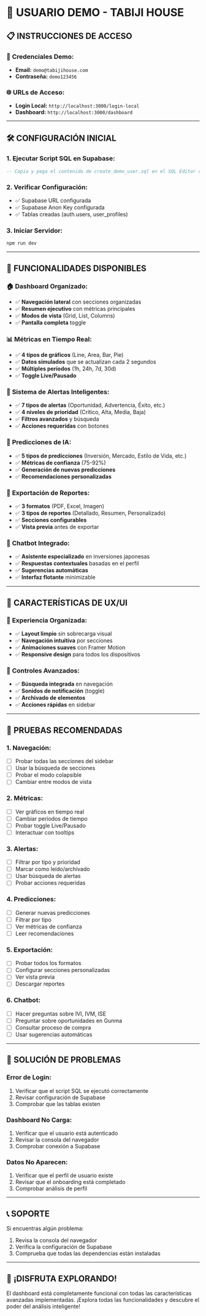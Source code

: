 # 🚀 **USUARIO DEMO - TABIJI HOUSE**

## 📋 **INSTRUCCIONES DE ACCESO**

### 🔐 **Credenciales Demo:**
- **Email:** `demo@tabijihouse.com`
- **Contraseña:** `demo123456`

### 🌐 **URLs de Acceso:**
- **Login Local:** `http://localhost:3000/login-local`
- **Dashboard:** `http://localhost:3000/dashboard`

---

## 🛠️ **CONFIGURACIÓN INICIAL**

### 1. **Ejecutar Script SQL en Supabase:**
```sql
-- Copia y pega el contenido de create_demo_user.sql en el SQL Editor de Supabase
```

### 2. **Verificar Configuración:**
- ✅ Supabase URL configurada
- ✅ Supabase Anon Key configurada
- ✅ Tablas creadas (auth.users, user_profiles)

### 3. **Iniciar Servidor:**
```bash
npm run dev
```

---

## 🎯 **FUNCIONALIDADES DISPONIBLES**

### 🏠 **Dashboard Organizado:**
- ✅ **Navegación lateral** con secciones organizadas
- ✅ **Resumen ejecutivo** con métricas principales
- ✅ **Modos de vista** (Grid, List, Columns)
- ✅ **Pantalla completa** toggle

### 📊 **Métricas en Tiempo Real:**
- ✅ **4 tipos de gráficos** (Line, Area, Bar, Pie)
- ✅ **Datos simulados** que se actualizan cada 2 segundos
- ✅ **Múltiples períodos** (1h, 24h, 7d, 30d)
- ✅ **Toggle Live/Pausado**

### 🚨 **Sistema de Alertas Inteligentes:**
- ✅ **7 tipos de alertas** (Oportunidad, Advertencia, Éxito, etc.)
- ✅ **4 niveles de prioridad** (Crítico, Alta, Media, Baja)
- ✅ **Filtros avanzados** y búsqueda
- ✅ **Acciones requeridas** con botones

### 🤖 **Predicciones de IA:**
- ✅ **5 tipos de predicciones** (Inversión, Mercado, Estilo de Vida, etc.)
- ✅ **Métricas de confianza** (75-92%)
- ✅ **Generación de nuevas predicciones**
- ✅ **Recomendaciones personalizadas**

### 📄 **Exportación de Reportes:**
- ✅ **3 formatos** (PDF, Excel, Imagen)
- ✅ **3 tipos de reportes** (Detallado, Resumen, Personalizado)
- ✅ **Secciones configurables**
- ✅ **Vista previa** antes de exportar

### 💬 **Chatbot Integrado:**
- ✅ **Asistente especializado** en inversiones japonesas
- ✅ **Respuestas contextuales** basadas en el perfil
- ✅ **Sugerencias automáticas**
- ✅ **Interfaz flotante** minimizable

---

## 🎨 **CARACTERÍSTICAS DE UX/UI**

### 🎯 **Experiencia Organizada:**
- ✅ **Layout limpio** sin sobrecarga visual
- ✅ **Navegación intuitiva** por secciones
- ✅ **Animaciones suaves** con Framer Motion
- ✅ **Responsive design** para todos los dispositivos

### 🔧 **Controles Avanzados:**
- ✅ **Búsqueda integrada** en navegación
- ✅ **Sonidos de notificación** (toggle)
- ✅ **Archivado de elementos**
- ✅ **Acciones rápidas** en sidebar

---

## 🧪 **PRUEBAS RECOMENDADAS**

### 1. **Navegación:**
- [ ] Probar todas las secciones del sidebar
- [ ] Usar la búsqueda de secciones
- [ ] Probar el modo colapsible
- [ ] Cambiar entre modos de vista

### 2. **Métricas:**
- [ ] Ver gráficos en tiempo real
- [ ] Cambiar períodos de tiempo
- [ ] Probar toggle Live/Pausado
- [ ] Interactuar con tooltips

### 3. **Alertas:**
- [ ] Filtrar por tipo y prioridad
- [ ] Marcar como leído/archivado
- [ ] Usar búsqueda de alertas
- [ ] Probar acciones requeridas

### 4. **Predicciones:**
- [ ] Generar nuevas predicciones
- [ ] Filtrar por tipo
- [ ] Ver métricas de confianza
- [ ] Leer recomendaciones

### 5. **Exportación:**
- [ ] Probar todos los formatos
- [ ] Configurar secciones personalizadas
- [ ] Ver vista previa
- [ ] Descargar reportes

### 6. **Chatbot:**
- [ ] Hacer preguntas sobre IVI, IVM, ISE
- [ ] Preguntar sobre oportunidades en Gunma
- [ ] Consultar proceso de compra
- [ ] Usar sugerencias automáticas

---

## 🚨 **SOLUCIÓN DE PROBLEMAS**

### **Error de Login:**
1. Verificar que el script SQL se ejecutó correctamente
2. Revisar configuración de Supabase
3. Comprobar que las tablas existen

### **Dashboard No Carga:**
1. Verificar que el usuario está autenticado
2. Revisar la consola del navegador
3. Comprobar conexión a Supabase

### **Datos No Aparecen:**
1. Verificar que el perfil de usuario existe
2. Revisar que el onboarding está completado
3. Comprobar análisis de perfil

---

## 📞 **SOPORTE**

Si encuentras algún problema:
1. Revisa la consola del navegador
2. Verifica la configuración de Supabase
3. Comprueba que todas las dependencias están instaladas

---

## 🎉 **¡DISFRUTA EXPLORANDO!**

El dashboard está completamente funcional con todas las características avanzadas implementadas. ¡Explora todas las funcionalidades y descubre el poder del análisis inteligente!
